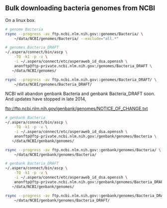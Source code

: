 ## Bulk downloading bacteria genomes from NCBI

On a linux box.

```bash
# genome Bacteria
rsync --progress -av ftp.ncbi.nlm.nih.gov::genomes/Bacteria/ \
    ~/data/NCBI/genomes/Bacteria/ --exclude="all.*"

# genomes Bacteria_DRAFT
~/.aspera/connect/bin/ascp \
    -TQ -k1 -p -v \
    -i ~/.aspera/connect/etc/asperaweb_id_dsa.openssh \
    anonftp@ftp-private.ncbi.nlm.nih.gov:/genomes/Bacteria_DRAFT \
   ~/data/NCBI/genomes/

rsync --progress -av ftp.ncbi.nlm.nih.gov::genomes/Bacteria_DRAFT/ \
    ~/data/NCBI/genomes/Bacteria_DRAFT/
```

NCBI will abandon genbank Bacteria and genbank Bacteria_DRAFT soon. And updates have stopped in
late 2014,

ftp://ftp.ncbi.nlm.nih.gov/genbank/genomes/NOTICE_OF_CHANGE.txt

```bash
# genbank Bacteria
~/.aspera/connect/bin/ascp \
    -TQ -k1 -p -v \
    -i ~/.aspera/connect/etc/asperaweb_id_dsa.openssh \
    anonftp@ftp-private.ncbi.nlm.nih.gov:/genbank/genomes/Bacteria \
   ~/data/NCBI/genbank/genomes/

rsync --progress -av ftp.ncbi.nlm.nih.gov::genbank/genomes/Bacteria/ \
    ~/data/NCBI/genbank/genomes/Bacteria/

# genbank Bacteria_DRAFT
~/.aspera/connect/bin/ascp \
    -TQ -k1 -p -v \
    -i ~/.aspera/connect/etc/asperaweb_id_dsa.openssh \
    anonftp@ftp-private.ncbi.nlm.nih.gov:/genbank/genomes/Bacteria_DRAFT \
   ~/data/NCBI/genbank/genomes/

rsync --progress -av ftp.ncbi.nlm.nih.gov::genbank/genomes/Bacteria_DRAFT/ \
    ~/data/NCBI/genbank/genomes/Bacteria_DRAFT/
```

